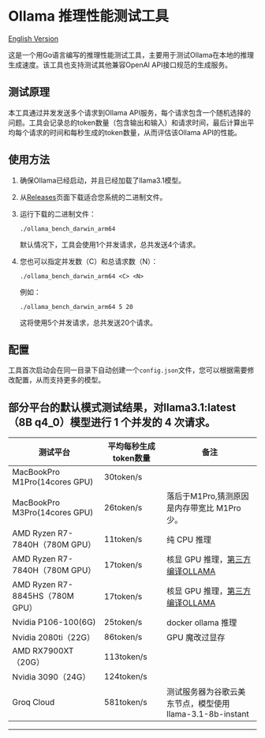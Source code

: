 # Ollama 推理性能测试工具
[English Version](https://github.com/SECSpell/Ollama_bench/blob/main/README.md)

这是一个用Go语言编写的推理性能测试工具，主要用于测试Ollama在本地的推理生成速度。该工具也支持测试其他兼容OpenAI API接口规范的生成服务。

## 测试原理

本工具通过并发发送多个请求到Ollama API服务，每个请求包含一个随机选择的问题。工具会记录总的token数量（包含输出和输入）和请求时间，最后计算出平均每个请求的时间和每秒生成的token数量，从而评估该Ollama API的性能。

## 使用方法

1. 确保Ollama已经启动，并且已经加载了llama3.1模型。

2. 从[Releases](https://github.com/SECSpell/Ollama_bench/releases)页面下载适合您系统的二进制文件。

3. 运行下载的二进制文件：

   ```
   ./ollama_bench_darwin_arm64
   ```

   默认情况下，工具会使用1个并发请求，总共发送4个请求。

4. 您也可以指定并发数（C）和总请求数（N）：

   ```
   ./ollama_bench_darwin_arm64 <C> <N>
   ```

   例如：
   ```
   ./ollama_bench_darwin_arm64 5 20
   ```
   这将使用5个并发请求，总共发送20个请求。

## 配置

工具首次启动会在同一目录下自动创建一个`config.json`文件，您可以根据需要修改配置，从而支持更多的模型。

## 部分平台的默认模式测试结果，对llama3.1:latest（8B q4_0）模型进行 1 个并发的 4 次请求。
| 测试平台 | 平均每秒生成token数量 | 备注 |
| --- | --- | --- |
| MacBookPro M1Pro(14cores GPU) | 30token/s |  |
| MacBookPro M3Pro(14cores GPU) | 26token/s | 落后于M1Pro,猜测原因是内存带宽比 M1Pro少。 |
| AMD Ryzen R7-7840H（780M GPU） | 11token/s | 纯 CPU 推理 |
| AMD Ryzen R7-7840H（780M GPU） | 17token/s | 核显 GPU 推理，[第三方编译OLLAMA](https://github.com/likelovewant/ollama-for-amd) |
| AMD Ryzen R7-8845HS（780M GPU） | 17token/s | 核显 GPU 推理，[第三方编译OLLAMA](https://github.com/likelovewant/ollama-for-amd)  |
| Nvidia P106-100(6G) | 25token/s | docker ollama 推理 |
| Nvidia 2080ti（22G） | 86token/s |  GPU 魔改过显存 |
| AMD RX7900XT（20G） | 113token/s |  |
| Nvidia 3090（24G） | 124token/s |  |
| Groq Cloud | 581token/s | 测试服务器为谷歌云美东节点，模型使用llama-3.1-8b-instant |
---